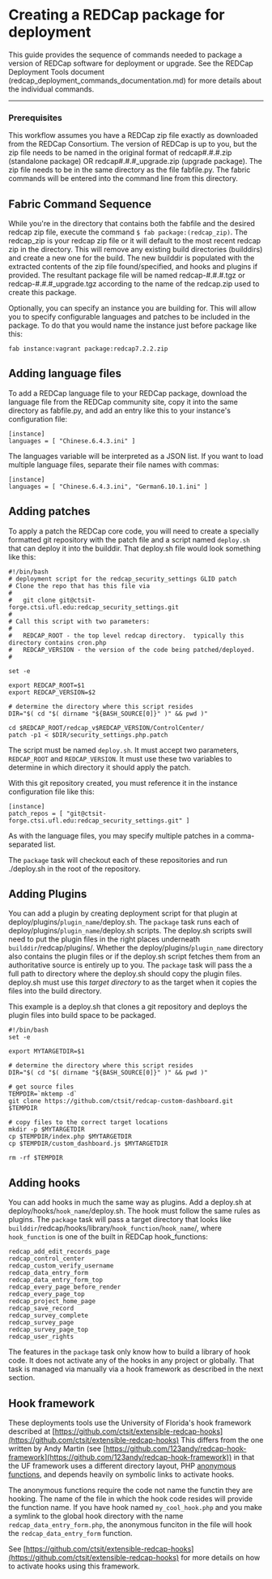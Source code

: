 # Creating a REDCap package for deployment

This guide provides the sequence of commands needed to package a version of REDCap software for deployment or upgrade. See the REDCap Deployment Tools document (redcap_deployment_commands_documentation.md) for more details about the individual commands.

---

### Prerequisites  
This workflow assumes you have a REDCap zip file exactly as downloaded from the REDCap Consortium. The version of REDCap is up to you, but the zip file needs to be named in the original format of redcap#.#.#.zip (standalone package) OR redcap#.#.#_upgrade.zip (upgrade package). The zip file needs to be in the same directory as the file fabfile.py. The fabric commands will be entered into the command line from this directory.

## Fabric Command Sequence
While you're in the directory that contains both the fabfile and the desired redcap zip file, execute the command `$ fab package:(redcap_zip)`. The redcap\_zip is your redcap zip file or it will default to the most recent redcap zip in the directory. This will remove any existing build directories (builddirs) and create a new one for the build. The new builddir is populated with the extracted contents of the zip file found/specified, and hooks and plugins if provided. The resultant package file will be named redcap-#.#.#.tgz or redcap-#.#.#_upgrade.tgz according to the name of the redcap.zip used to create this package.

Optionally, you can specify an instance you are building for. This will allow you to specify configurable languages and patches to be included in the package. To do that you would name the instance just before package like this:

    fab instance:vagrant package:redcap7.2.2.zip

## Adding language files

To add a REDCap language file to your REDCap package, download the language file from the REDCap community site, copy it into the same directory as fabfile.py, and add an entry like this to your instance's configuration file:

    [instance]
    languages = [ "Chinese.6.4.3.ini" ]

The languages variable will be interpreted as a JSON list. If you want to load multiple language files, separate their file names with commas:

    [instance]
    languages = [ "Chinese.6.4.3.ini", "German6.10.1.ini" ]


## Adding patches

To apply a patch the REDCap core code, you will need to create a specially formatted git repository with the patch file and a script named `deploy.sh` that can deploy it into the builddir.  That deploy.sh file would look something like this: 

    #!/bin/bash
    # deployment script for the redcap_security_settings GLID patch
    # Clone the repo that has this file via
    #
    #   git clone git@ctsit-forge.ctsi.ufl.edu:redcap_security_settings.git
    #
    # Call this script with two parameters:
    #
    #   REDCAP_ROOT - the top level redcap directory.  typically this directory contains cron.php
    #   REDCAP_VERSION - the version of the code being patched/deployed.
    #

    set -e

    export REDCAP_ROOT=$1
    export REDCAP_VERSION=$2

    # determine the directory where this script resides
    DIR="$( cd "$( dirname "${BASH_SOURCE[0]}" )" && pwd )"

    cd $REDCAP_ROOT/redcap_v$REDCAP_VERSION/ControlCenter/
    patch -p1 < $DIR/security_settings.php.patch

The script must be named `deploy.sh`.  It must accept two parameters, `REDCAP_ROOT` and `REDCAP_VERSION`.  It must use these two variables to determine in which directory it should apply the patch.

With this git repository created, you must reference it in the instance configuration file like this:

    [instance]
    patch_repos = [ "git@ctsit-forge.ctsi.ufl.edu:redcap_security_settings.git" ]

As with the language files, you may specify multiple patches in a comma-separated list. 

The `package` task will checkout each of these repositories and run ./deploy.sh in the root of the repository.  

## Adding Plugins

You can add a plugin by creating deployment script for that plugin at deploy/plugins/`plugin_name`/deploy.sh. The `package` task runs each of deploy/plugins/`plugin_name`/deploy.sh scripts. The deploy.sh scripts swill need to put the plugin files in the right places underneath `builddir`/redcap/plugins/. Whether the deploy/plugins/`plugin_name` directory also contains the plugin files or if the deploy.sh script fetches them from an authoritative source is entirely up to you. The `package` task will pass the a full path to directory where the deploy.sh should copy the plugin files.  deploy.sh must use this *target directory* to as the target when it copies the files into the build directory.

This example is a deploy.sh that clones a git repository and deploys the plugin files into build space to be packaged.

    #!/bin/bash
    set -e

    export MYTARGETDIR=$1

    # determine the directory where this script resides
    DIR="$( cd "$( dirname "${BASH_SOURCE[0]}" )" && pwd )"

    # get source files
    TEMPDIR=`mktemp -d`
    git clone https://github.com/ctsit/redcap-custom-dashboard.git $TEMPDIR

    # copy files to the correct target locations
    mkdir -p $MYTARGETDIR
    cp $TEMPDIR/index.php $MYTARGETDIR
    cp $TEMPDIR/custom_dashboard.js $MYTARGETDIR

    rm -rf $TEMPDIR

## Adding hooks 

You can add hooks in much the same way as plugins. Add a deploy.sh at deploy/hooks/`hook_name`/deploy.sh.  The hook must follow the same rules as plugins. The `package` task will pass a target directory that looks like `builddir`/redcap/hooks/library/`hook_function`/`hook_name`/, where `hook_function` is one of the built in REDCap hook_functions:

    redcap_add_edit_records_page
    redcap_control_center
    redcap_custom_verify_username
    redcap_data_entry_form
    redcap_data_entry_form_top
    redcap_every_page_before_render
    redcap_every_page_top
    redcap_project_home_page
    redcap_save_record
    redcap_survey_complete
    redcap_survey_page
    redcap_survey_page_top
    redcap_user_rights

The features in the `package` task only know how to build a library of hook code. It does not activate any of the hooks in any project or globally. That task is managed via manually via a hook framework as described in the next section.


## Hook framework

These deployments tools use the University of Florida's hook framework described at [https://github.com/ctsit/extensible-redcap-hooks](https://github.com/ctsit/extensible-redcap-hooks) This differs from the one written by Andy Martin (see [https://github.com/123andy/redcap-hook-framework](https://github.com/123andy/redcap-hook-framework)) in that the UF framework uses a different directory layout, PHP [anonymous functions](http://php.net/manual/en/functions.anonymous.php), and depends heavily on symbolic links to activate hooks.

The anonymous functions require the code not name the functin they are hooking. The name of the file in which the hook code resides will provide the function name. If you have hook named `my_cool_hook.php` and you make a symlink to the global hook directory with the name `redcap_data_entry_form.php`, the anonymous funciton in the file will hook the `redcap_data_entry_form` function.  

See [https://github.com/ctsit/extensible-redcap-hooks](https://github.com/ctsit/extensible-redcap-hooks) for more details on how to activate hooks using this framework.
